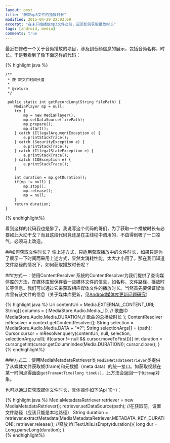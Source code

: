 ```yaml
---
layout: post
title: "获取mp3文件的播放时长"
modified: 2015-04-29 22:03:09
excerpt: "在未开始播放mp3文件之前，应该如何获取播放时长"
tags: [android, media]
comments: true
---
```

最近在修改一个关于音频播放的项目，涉及到音频信息的展示，包括音频名称，时长。于是我看到了像下面这样的代码：

{% highlight java %}

	/**
	 * 获 取文件时间长度
	 * 
	 * @return
	 */
	 
	 public static int getRecordLong(String filePath) {
		MediaPlayer mp = null;
		try {
			mp = new MediaPlayer();
			mp.setDataSource(firePath);
			mp.prepare();
			mp.start();
		} catch (IllegalArgumentException e) {
			e.printStackTrace();
		} catch (SecurityException e) {
			e.printStackTrace();
		} catch (IllegalStateException e) {
			e.printStackTrace();
		} catch (IOException e) {
			e.printStackTrace();
		}
		
		int duration = mp.getDuration();
		if(mp != null) {
			mp.stop();
			mp.release();
			mp = null;
		}
		return duration;
	}
{% endhighlight%}

看到这样的代码我也是醉了，我说写这个代码的哥们，为了获取一个播放时长有必要如此大动干戈？而且这段代码竟还是在主线程中调用的，不由得倒吸了一口凉气，必须马上改造。

##如何获取文件时长？
像上述方式，只适用获取播放中的文件时长，如果只是为了展示一下时间而采用上述方式，显然太消耗性能，太大才小用了。那在我们知道文件路径的情况下，如何获取播放时长呢？

###方式一：使用ContentResolver
系统的ContentResolver为我们提供了查询媒体库的方法，在媒体库里保存着一些媒体文件的信息，如名称、文件路径、播放时长等信息。我们可以通过它来获取相应媒体文件的播放时长。当然首先要保证媒体库里有该文件的信息（关于媒体库更新，见[Android媒体库更新问题研究](http://chiemy.com/android/meida-refresh/)）

{% highlight java %}
Uri contentUri = Media.EXTERNAL_CONTENT_URI;
String[] columns = { MediaStore.Audio.Media._ID, // 歌曲ID
		MediaStore.Audio.Media.DURATION,// 歌曲的总播放时长
};
ContentResolver mResolver = context.getContentResolver();
String selection = MediaStore.Audio.Media.DATA + "=?";
String selectionArgs[] = {path};
Cursor cursor = mResolver.query(contentUri, null, selection, selectionArgs,null);
if(cursor != null && cursor.moveToFirst()){
	int duration = cursor.getInt(cursor.getColumnIndex(Media.DURATION));
	cursor.close();
}
{% endhighlight%}

###方式二：使用MediaMetadataRetriever类
`MediaMetadataRetriever`类提供了从媒体文件获取帧(frame)和元数据（meta data）的统一接口。如获取视频在某一时间点得画面`getFrameAtTime(long timeUs)`，此方法会返回一个`Bitmap`对象。

也可以通过它获取媒体文件时长，具体操作如下(Api 10+)：

{% highlight java %}
MediaMetadataRetriever retriever = new MediaMetadataRetriever();
retriever.setDataSource(path); //在获取前，设置文件路径（应该只能是本地路径）
String duration =  		retriever.extractMetadata(MediaMetadataRetriever.METADATA_KEY_DURATION);
retriever.release(); //释放
if(!TextUtils.isEmpty(duration)){
	long dur = Long.parseLong(duration);
}	
{% endhighlight%}

